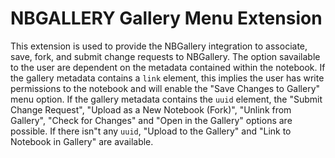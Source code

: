 # NBGALLERY Gallery Menu Extension

This extension is used to provide the NBGallery integration to associate, save, fork, and submit change requests to NBGallery.  The option savailable to the user are dependent on the metadata contained within the notebook.  If the gallery metadata contains a `link` element, this implies the user has write permissions to the notebook and will enable the "Save Changes to Gallery" menu option.  If the gallery metadata contains the `uuid` element, the "Submit Change Request", "Upload as a New Notebook (Fork)", "Unlink from Gallery", "Check for Changes" and "Open in the Gallery" options are possible.  If there isn"t any `uuid`, "Upload to the Gallery" and "Link to Notebook in Gallery" are available.
